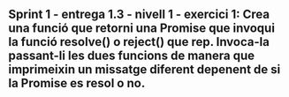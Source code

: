 Sprint 1 - entrega 1.3 - nivell 1 - exercici 1:
Crea una funció que retorni una Promise que invoqui la funció resolve() o reject() que rep. Invoca-la passant-li les dues funcions de manera que imprimeixin un missatge diferent depenent de si la Promise es resol o no.
---------------------------------------------------------------------------------
